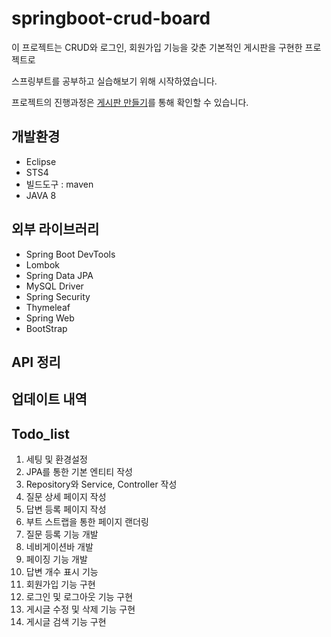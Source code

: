 # springboot-crud-board

이 프로젝트는 CRUD와 로그인, 회원가입 기능을 갖춘 기본적인 게시판을 구현한 프로젝트로

스프링부트를 공부하고 실습해보기 위해 시작하였습니다.

프로젝트의 진행과정은 [게시판 만들기](https://jeehwan94.tistory.com/20)를 통해 확인할 수 있습니다.

## 개발환경

- Eclipse
- STS4
- 빌드도구 : maven
- JAVA 8

## 외부 라이브러리

- Spring Boot DevTools
- Lombok
- Spring Data JPA
- MySQL Driver
- Spring Security
- Thymeleaf
- Spring Web
- BootStrap

## API 정리

## 업데이트 내역

## Todo_list

1. 세팅 및 환경설정
2. JPA를 통한 기본 엔티티 작성
3. Repository와 Service, Controller 작성
4. 질문 상세 페이지 작성
5. 답변 등록 페이지 작성
6. 부트 스트랩을 통한 페이지 랜더링
7. 질문 등록 기능 개발
8. 네비게이션바 개발
9. 페이징 기능 개발
10. 답변 개수 표시 기능
11. 회원가입 기능 구현
12. 로그인 및 로그아웃 기능 구현
13. 게시글 수정 및 삭제 기능 구현
14. 게시글 검색 기능 구현
